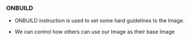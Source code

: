 ### ONBUILD

* ONBUILD instruction is used to set some hard guidelines to the Image. 

* We can control how others can use our Image as their base Image

